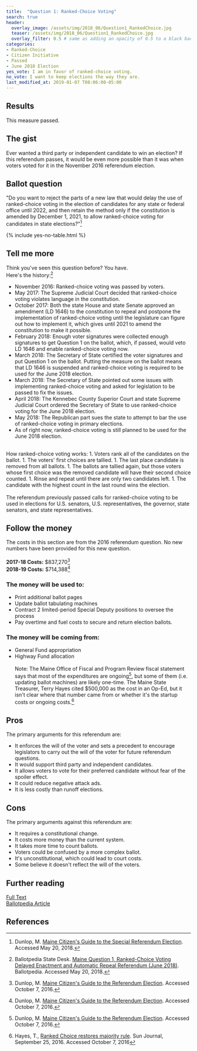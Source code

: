 ```yaml
---
title:  "Question 1: Ranked-Choice Voting"
search: true
header:
  overlay_image: /assets/img/2018_06/Question1_RankedChoice.jpg
  teaser: /assets/img/2018_06/Question1_RankedChoice.jpg
  overlay_filter: 0.5 # same as adding an opacity of 0.5 to a black background
categories:
- Ranked-Choice
- Citizen Initiative
- Passed
- June 2018 Election
yes_vote: I am in favor of ranked-choice voting.
no_vote: I want to keep elections the way they are.
last_modified_at: 2019-01-07 T08:06:00-05:00
---
```


## Results
This measure passed.
## The gist
Ever wanted a third party or independent candidate to win an election?  If this referendum passes, it would be even more possible than it was when voters voted for it in the November 2016 referendum election.

## Ballot question
"Do you want to reject the parts of a new law that would delay the use of ranked-choice voting in the election of candidates for any state or federal office until 2022, and then retain the method only if the constitution is amended by December 1, 2021, to allow ranked-choice voting for candidates in state elections?"[^2]

{% include yes-no-table.html %}


## Tell me more
Think you've seen this question before?  You have.
<br>
Here's the history:[^1]

* November 2016: Ranked-choice voting was passed by voters.
* May 2017: The Supreme Judicial Court decided that ranked-choice voting violates language in the constitution.
* October 2017: Both the state House and state Senate approved an amendment (LD 1646) to the constitution to repeal and postpone the implementation of ranked-choice voting until the legislature can figure out how to implement it, which gives until 2021 to amend the constitution to make it possible.
* February 2018: Enough voter signatures were collected enough signatures to get Question 1 on the ballot, which, if passed, would veto LD 1646 and enable ranked-choice voting now.
* March 2018: The Secretary of State certified the voter signatures and put Question 1 on the ballot. Putting the measure on the ballot means that LD 1646 is suspended and ranked-choice voting is required to be used for the June 2018 election.
* March 2018: The Secretary of State pointed out some issues with implementing ranked-choice voting and asked for legislation to be passed to fix the issues.
* April 2018: The Kennebec County Superior Court and state Supreme Judicial Court ordered the Secretary of State to use ranked-choice voting for the June 2018 election.
* May 2018: The Republican part sues the state to attempt to bar the use of ranked-choice voting in primary elections.
* As of right now, ranked-choice voting is still planned to be used for the June 2018 election.

<br>
How ranked-choice voting works:
1. Voters rank all of the candidates on the ballot.
1. The voters' first choices are tallied.
1. The last place candidate is removed from all ballots.
1. The ballots are tallied again, but those voters whose first choice was the removed candidate will have their second choice counted.
1. Rinse and repeat until there are only two candidates left.
1. The candidate with the highest count in the last round wins the election.
<br><br>
The referendum previously passed calls for ranked-choice voting to be used in elections for U.S. senators, U.S. representatives, the governor, state senators, and state representatives.

## Follow the money
The costs in this section are from the 2016 referendum question.  No new numbers have been provided for this new question.
<br><br>**2017-18 Costs:** $837,270[^4]
<br>**2018-19 Costs:** $714,388[^4]

### The money will be used to:
* Print additional ballot pages
* Update ballot tabulating machines
* Contract 2 limited-period Special Deputy positions to oversee the process
* Pay overtime and fuel costs to secure and return election ballots.

### The money will be coming from:
* General Fund appropriation
* Highway Fund allocation
<br><br>
Note: The Maine Office of Fiscal and Program Review fiscal statement says that most of the expenditures are ongoing[^4], but some of them (i.e. updating ballot machines) are likely one-time.  The Maine State Treasurer, Terry Hayes cited $500,000 as the cost in an Op-Ed, but it isn't clear where that number came from or whether it's the startup costs or ongoing costs.[^5]  

## Pros
The primary arguments for this referendum are:

* It enforces the will of the voter and sets a precedent to encourage legislators to carry out the will of the voter for future referendum questions.
* It would support third party and independent candidates.
* It allows voters to vote for their preferred candidate without fear of the spoiler effect.
* It could reduce negative attack ads.
* It is less costly than runoff elections.

## Cons
The primary arguments against this referendum are:
* It requires a constitutional change.
* It costs more money than the current system.
* It takes more time to count ballots.
* Voters could be confused by a more complex ballot.
* It's unconstitutional, which could lead to court costs.
* Some believe it doesn't reflect the will of the voters.

## Further reading
[Full Text](http://www.maine.gov/sos/cec/elec/upcoming/pdf/guide618.pdf)
<br>[Ballotpedia Article](https://ballotpedia.org/Maine_Question_1,_Ranked-Choice_Voting_Delayed_Enactment_and_Automatic_Repeal_Referendum_(June_2018))

## References
[^1]: Ballotpedia State Desk. [Maine Question 1, Ranked-Choice Voting Delayed Enactment and Automatic Repeal Referendum (June 2018)](https://ballotpedia.org/Maine_Question_1,_Ranked-Choice_Voting_Delayed_Enactment_and_Automatic_Repeal_Referendum_(June_2018)). Ballotpedia.  Accessed May 20, 2018.

[^2]: Dunlop, M. [Maine Citizen's Guide to the Special Referendum Election](http://www.maine.gov/sos/cec/elec/upcoming/pdf/guide618.pdf).  Accessed May 20, 2018.

[^3]: Ballotpedia State Desk, [Maine Ranked Choice Voting Initiative, Question 5 (2016)](https://ballotpedia.org/Maine_Ranked_Choice_Voting_Initiative,_Question_5_(2016)). Ballotpedia.  Accessed October 7, 2016.

[^4]: Dunlop, M. [Maine Citizen's Guide to the Referendum Election](http://www.state.me.us/sos/cec/elec/upcoming/citizensguide2016.pdf). Accessed October 7, 2016.

[^5]: Hayes, T., [Ranked Choice restores majority rule](http://www.sunjournal.com/news/columns-analysis/2016/09/25/ranked-choice-restores-majority-rule/1997089).  Sun Journal, September 25, 2016.  Accessed October 7, 2016
